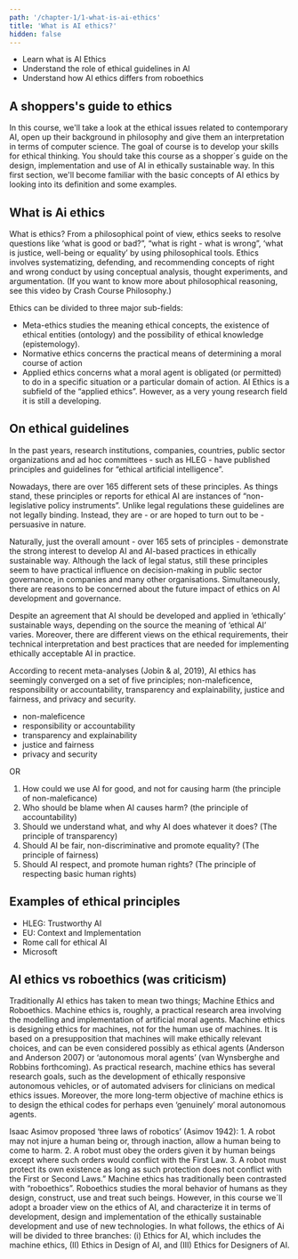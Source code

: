 ```yaml
---
path: '/chapter-1/1-what-is-ai-ethics'
title: 'What is AI ethics?'
hidden: false
---
```


<text-box variant='Intro' name='Learning objectives'>

- Learn what is AI Ethics
- Understand the role of ethical guidelines in AI
- Understand how AI ethics differs from roboethics

</text-box>


## A shoppers's guide to ethics

In this course, we'll take a look at the ethical issues related to contemporary AI,  open up their background  in philosophy and give them an interpretation in terms of computer science.  The goal of course is to develop your skills for ethical thinking.
You should take this course as a shopper´s guide on the design, implementation and use of AI in ethically sustainable way.
In this first section, we'll become familiar with the basic concepts of AI ethics by looking into its definition and some examples.

## What is Ai ethics
What is ethics? From a philosophical point of view, ethics seeks to resolve questions like ‘what is good or bad?”, “what is right - what is wrong”, ‘what is justice, well-being or equality’ by using philosophical tools.  Ethics involves systematizing, defending, and recommending concepts of right and wrong conduct by using conceptual analysis, thought experiments, and  argumentation. (If you want to know more about philosophical reasoning, see this video by Crash Course Philosophy.)

Ethics can be divided to three major sub-fields:
- Meta-ethics studies the meaning ethical concepts, the existence of ethical entities (ontology) and the possibility of ethical knowledge (epistemology).
- Normative ethics concerns the practical means of determining a moral course of action
- Applied ethics concerns what a moral agent is obligated (or permitted) to do in a specific situation or a particular domain of action.
AI Ethics is a subfield of the “applied ethics”. However, as a very young research field it is still a developing.


## On ethical guidelines

In the past years,  research institutions, companies, countries, public sector organizations and ad hoc committees - such as HLEG - have published principles and guidelines for “ethical artificial intelligence”.

Nowadays, there are over 165 different sets of these principles.  As things stand, these principles or reports for ethical AI are instances of “non-legislative policy instruments”.  Unlike legal regulations these guidelines are not legally binding. Instead, they are - or are hoped to turn out to be -  persuasive in nature.

Naturally, just the overall amount - over 165 sets of principles - demonstrate the strong interest to develop AI and AI-based practices in ethically sustainable way. Although the lack of legal status, still these principles seem to have practical influence on decision-making in public sector governance, in companies and many other organisations. Simultaneously,  there are reasons to be concerned about the future impact of ethics on AI development and governance.

Despite an agreement that AI should be developed and applied in  ‘ethically’ sustainable ways, depending on the source the meaning of  ‘ethical AI’ varies. Moreover, there are different views on the ethical requirements, their technical interpretation and best practices that are needed for implementing ethically acceptable AI in practice.

According to recent meta-analyses (Jobin & al, 2019), AI ethics has seemingly converged on a set of five principles;  non-maleficence,  responsibility or accountability, transparency and explainability, justice and fairness, and privacy and security.

<text-box variant="hint" name="Definitions">

- non-maleficence
- responsibility or accountability
- transparency and explainability
- justice and fairness
- privacy and security

</text-box>

OR

<text-box variant="hint" name="Definitions">

1. How could we use AI for good, and not for causing  harm (the principle of non-maleficance)
2. Who should be blame when AI causes harm? (the principle of accountability)
3. Should we understand what, and why AI does whatever it does? (The principle of transparency)
4. Should AI be fair, non-discriminative and promote equality? (The principle of fairness)
5. Should AI respect, and promote human rights? (The principle of respecting basic human rights)

</text-box>

## Examples of ethical principles

- HLEG: Trustworthy AI
- EU: Context and Implementation
- Rome call for ethical AI
- Microsoft

## AI ethics vs roboethics (was criticism)

<text-box variant='Intro' name='The traditional fields of AI ethics'>

Traditionally AI ethics has taken to mean two things; Machine Ethics and Roboethics.
Machine ethics is, roughly, a practical research area involving the modelling and implementation of artificial moral agents. Machine ethics is designing ethics for machines, not for the human use of machines.  It is based on a presupposition that machines will make ethically relevant choices, and can be even considered possibly as ethical agents (Anderson and Anderson 2007) or ‘autonomous moral agents’ (van Wynsberghe and Robbins forthcoming).
As practical research, machine ethics has several research goals, such as the development of ethically responsive autonomous vehicles, or of automated advisers for clinicians on medical ethics issues. Moreover, the more long-term objective of machine ethics is to design the ethical codes for perhaps even ‘genuinely’ moral autonomous agents.

</text-box>

<text-box variant='Intro' name=' Asimov´s laws'>
Isaac Asimov proposed ‘three laws of robotics’ (Asimov 1942):
1. A robot may not injure a human being or, through inaction, allow a human being to come to harm.
2. A robot must obey the orders given it by human beings except where such orders would conflict with the First Law.
3. A robot must protect its own existence as long as such protection does not conflict with the First or Second Laws.”
Machine ethics has traditionally been contrasted with “roboethics”. Roboethics studies the moral behavior of humans as they design, construct, use and treat such beings.
However, in this course we´ll adopt a broader view on the ethics of AI, and characterize it in terms of development, design and implementation of the ethically sustainable development and use of new technologies. In what follows, the ethics of Ai will be divided to three branches: (i) Ethics for AI, which includes the machine ethics, (II) Ethics in Design of AI, and (III) Ethics for Designers of AI.

</text-box>
